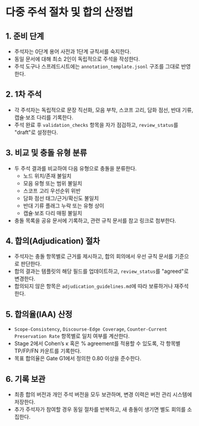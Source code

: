 # 다중 주석 절차 및 합의 산정법

## 1. 준비 단계
- 주석자는 0단계 용어 사전과 1단계 규칙서를 숙지한다.
- 동일 문서에 대해 최소 2인이 독립적으로 주석을 작성한다.
- 주석 도구나 스프레드시트에는 `annotation_template.jsonl` 구조를 그대로 반영한다.

## 2. 1차 주석
- 각 주석자는 독립적으로 문장 직선화, 모음 부착, 스코프 고리, 담화 점선, 반대 기류, 캡슐·보조 다리를 기록한다.
- 주석 완료 후 `validation_checks` 항목을 자가 점검하고, `review_status`를 "draft"로 설정한다.

## 3. 비교 및 충돌 유형 분류
- 두 주석 결과를 비교하여 다음 유형으로 충돌을 분류한다.
  - 노드 위치/존재 불일치
  - 모음 유형 또는 범위 불일치
  - 스코프 고리 우선순위 위반
  - 담화 점선 태그/근거/확신도 불일치
  - 반대 기류 플래그 누락 또는 유형 상이
  - 캡슐·보조 다리 매핑 불일치
- 충돌 목록을 공유 문서에 기록하고, 관련 규칙 문서를 참고 링크로 첨부한다.

## 4. 합의(Adjudication) 절차
- 주석자는 충돌 항목별로 근거를 제시하고, 합의 회의에서 우선 규칙 문서를 기준으로 판단한다.
- 합의 결과는 템플릿의 해당 필드를 업데이트하고, `review_status`를 "agreed"로 변경한다.
- 합의되지 않은 항목은 `adjudication_guidelines.md`에 따라 보류하거나 재주석한다.

## 5. 합의율(IAA) 산정
- `Scope-Consistency`, `Discourse-Edge Coverage`, `Counter-Current Preservation Rate` 항목별로 일치 여부를 계산한다.
- Stage 2에서 Cohen’s κ 혹은 % agreement를 적용할 수 있도록, 각 항목별 TP/FP/FN 카운트를 기록한다.
- 목표 합의율은 Gate G1에서 정의한 0.80 이상을 준수한다.

## 6. 기록 보관
- 최종 합의 버전과 개인 주석 버전을 모두 보관하며, 변경 이력은 버전 관리 시스템에 저장한다.
- 추가 주석자가 참여할 경우 동일 절차를 반복하고, 새 충돌이 생기면 별도 회의를 소집한다.
